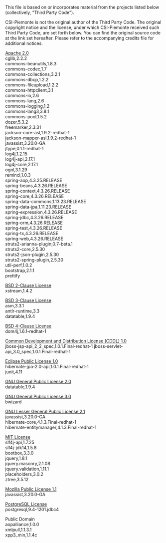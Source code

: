This file is based on or incorporates material from the projects listed below
(collectively, "Third Party Code").

CSI-Piemonte is not the original author of the Third Party Code.
The original copyright notice and the license, under which CSI-Piemonte received such Third Party Code,
are set forth below. You can find the original source code at the link set hereafter.
Please refer to the accompanying credits file for additional notices.

[Apache 2.0](../lib/third-party-licenses/APACHE%202.0-LICENSE.txt)\
cglib,2.2.2\
commons-beanutils,1.8.3\
commons-codec,1.7\
commons-collections,3.2.1\
commons-dbcp,1.2.2\
commons-fileupload,1.2.2\
commons-httpclient,3.1\
commons-io,2.6\
commons-lang,2.6\
commons-logging,1.2\
commons-lang3,3.8.1\
commons-pool,1.5.2\
dozer,5.3.2\
freemarker,2.3.31\
jackson-core-asl,1.9.2-redhat-1\
jackson-mapper-asl,1.9.2-redhat-1\
javassist,3.20.0-GA\
jtype,0.1.1-redhat-1\
log4j,1.2.15\
log4j-api,2.17.1\
log4j-core,2.17.1\
ognl,3.1.29\
remincl,1.0.3\
spring-aop,4.3.25.RELEASE\
spring-beans,4.3.26.RELEASE\
spring-context,4.3.26.RELEASE\
spring-core,4.3.26.RELEASE\
spring-data-commons,1.13.23.RELEASE\
spring-data-jpa,1.11.23.RELEASE\
spring-expression,4.3.26.RELEASE\
spring-jdbc,4.3.26.RELEASE\
spring-orm,4.3.26.RELEASE\
spring-test,4.3.26.RELEASE\
spring-tx,4.3.26.RELEASE\
spring-web,4.3.26.RELEASE\
struts2-arianna-plugin,0.7-beta.1\
struts2-core,2.5.30\
struts2-json-plugin,2.5.30\
struts2-spring-plugin,2.5.30\
util-perf,1.0.2\
bootstrap,2.1.1\
prettify

[BSD 2-Clause License](../lib/third-party-licenses/BSD%202-CLAUSE-LICENSE.txt)\
xstream,1.4.2

[BSD 3-Clause License](../lib/third-party-licenses/BSD%203-CLAUSE-LICENSE.txt)\
asm,3.3.1\
antlr-runtime,3.3\
datatable,1.9.4

[BSD 4-Clause License](../lib/third-party-licenses/BSD%204-CLAUSE-LICENSE.txt)\
dom4j,1.6.1-redhat-1

[Common Development and Distribution License (CDDL) 1.0](../lib/third-party-licenses/CDDL%201.0-LICENSE.txt)\
jboss-jsp-api_2_2_spec,1.0.1.Final-redhat-1
jboss-servlet-api_3.0_spec,1.0.1.Final-redhat-1

[Eclipse Public License 1.0](../lib/third-party-licenses/EPL%201.0-LICENSE.txt)\
hibernate-jpa-2.0-api,1.0.1.Final-redhat-1\
junit,4.11

[GNU General Public License 2.0](../lib/third-party-licenses/GPL%202.0.txt)\
datatable,1.9.4

[GNU General Public License 3.0](../lib/third-party-licenses/GPL%203.0-LICENSE.txt)\
bwizard

[GNU Lesser General Public License 2.1](../lib/third-party-licenses/LGPL%202.1-LICENSE.txt)\
javassist,3.20.0-GA\
hibernate-core,4.1.3.Final-redhat-1\
hibernate-entitymanager,4.1.3.Final-redhat-1

[MIT License](../lib/third-party-licenses/MIT-LICENSE.txt)\
slf4j-api,1.7.25\
slf4j-jdk14,1.5.8\
bootbox,3.3.0\
jquery,1.8.1\
jquery.masonry,2.1.08\
jquery.validation,1.11.1\
placeholders,3.0.2\
ztree,3.5.12

[Mozilla Public License 1.1](../lib/third-party-licenses/MPL%201.1-LICENSE.txt)\
javassist,3.20.0-GA

[PostgreSQL License](../lib/third-party-licenses/POSTGRESQL-LICENSE.txt)\
postgresql,9.4-1201.jdbc4

Public Domain\
aopalliance,1.0.0\
xmlpull,1.1.3.1\
xpp3_min,1.1.4c

